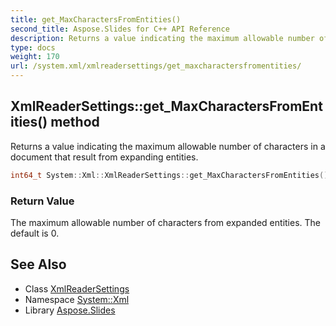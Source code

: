 ```yaml
---
title: get_MaxCharactersFromEntities()
second_title: Aspose.Slides for C++ API Reference
description: Returns a value indicating the maximum allowable number of characters in a document that result from expanding entities.
type: docs
weight: 170
url: /system.xml/xmlreadersettings/get_maxcharactersfromentities/
---
```

## XmlReaderSettings::get_MaxCharactersFromEntities() method


Returns a value indicating the maximum allowable number of characters in a document that result from expanding entities.

```cpp
int64_t System::Xml::XmlReaderSettings::get_MaxCharactersFromEntities()
```


### Return Value

The maximum allowable number of characters from expanded entities. The default is 0.

## See Also

* Class [XmlReaderSettings](../)
* Namespace [System::Xml](../../)
* Library [Aspose.Slides](../../../)